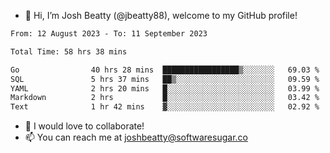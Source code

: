 - 👋 Hi, I’m Josh Beatty (@jbeatty88), welcome to my GitHub profile!

<!--START_SECTION:waka-->

```txt
From: 12 August 2023 - To: 11 September 2023

Total Time: 58 hrs 38 mins

Go                40 hrs 28 mins  █████████████████▒░░░░░░░   69.03 %
SQL               5 hrs 37 mins   ██▒░░░░░░░░░░░░░░░░░░░░░░   09.59 %
YAML              2 hrs 20 mins   █░░░░░░░░░░░░░░░░░░░░░░░░   03.99 %
Markdown          2 hrs           █░░░░░░░░░░░░░░░░░░░░░░░░   03.42 %
Text              1 hr 42 mins    ▓░░░░░░░░░░░░░░░░░░░░░░░░   02.92 %
```

<!--END_SECTION:waka-->

- 💞️ I would love to collaborate!
- 📫 You can reach me at joshbeatty@softwaresugar.co

<!---
jbeatty88/jbeatty88 is a ✨ special ✨ repository because its `README.md` (this file) appears on your GitHub profile.
You can click the Preview link to take a look at your changes.
--->
